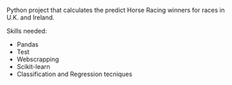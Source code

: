 Python project that calculates the predict Horse Racing winners for races in U.K. and Ireland.

Skills needed:
- Pandas
- Test
- Webscrapping
- Scikit-learn
- Classification and Regression tecniques
